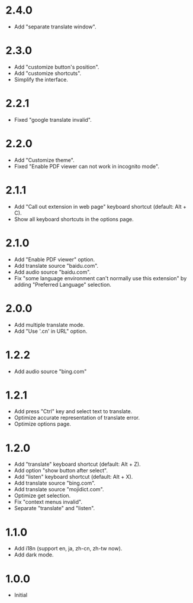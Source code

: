 # 2.4.0
- Add "separate translate window".
# 2.3.0
- Add "customize button's position".
- Add "customize shortcuts".
- Simplify the interface.
# 2.2.1
- Fixed "google translate invalid".
# 2.2.0
- Add "Customize theme".
- Fixed "Enable PDF viewer can not work in incognito mode".
# 2.1.1
- Add "Call out extension in web page" keyboard shortcut (default: Alt + C).
- Show all keyboard shortcuts in the options page.
# 2.1.0
- Add "Enable PDF viewer" option.
- Add translate source "baidu.com".
- Add audio source "baidu.com".
- Fix "some language environment can't normally use this extension" by adding "Preferred Language" selection.
# 2.0.0
- Add multiple translate mode.
- Add "Use '.cn' in URL" option.
# 1.2.2
- Add audio source "bing.com"
# 1.2.1
- Add press "Ctrl" key and select text to translate.
- Optimize accurate representation of translate error.
- Optimize options page.
# 1.2.0
- Add "translate" keyboard shortcut (default: Alt + Z).
- Add option "show button after select".
- Add "listen" keyboard shortcut (default: Alt + X).
- Add translate source "bing.com".
- Add translate source "mojidict.com".
- Optimize get selection.
- Fix "context menus invalid".
- Separate "translate" and "listen".
# 1.1.0
- Add i18n (support en, ja, zh-cn, zh-tw now).
- Add dark mode.
# 1.0.0
- Initial